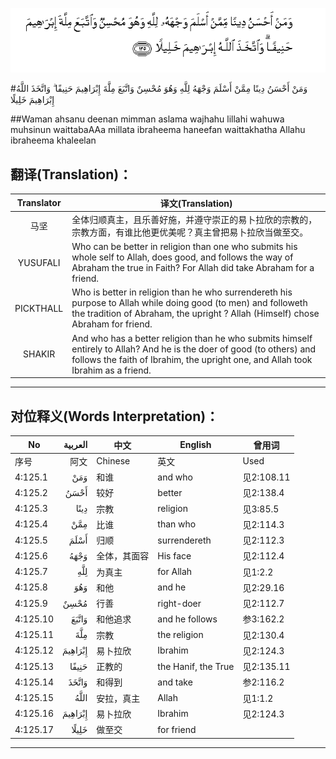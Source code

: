 ![004:125](images/004_125.gif)

#وَمَنْ أَحْسَنُ دِينًا مِمَّنْ أَسْلَمَ وَجْهَهُ لِلَّهِ وَهُوَ مُحْسِنٌ وَاتَّبَعَ مِلَّةَ إِبْرَاهِيمَ حَنِيفًا ۗ وَاتَّخَذَ اللَّهُ إِبْرَاهِيمَ خَلِيلًا 

##Waman ahsanu deenan mimman aslama wajhahu lillahi wahuwa muhsinun waittabaAAa millata ibraheema haneefan waittakhatha Allahu ibraheema khaleelan 

## 翻译(Translation)：

| Translator | 译文(Translation)                                            |
| :--------: | ------------------------------------------------------------ |
|    马坚    | 全体归顺真主，且乐善好施，并遵守崇正的易卜拉欣的宗教的，宗教方面，有谁比他更优美呢？真主曾把易卜拉欣当做至交。 |
|  YUSUFALI  | Who can be better in religion than one who submits his whole self to Allah, does good, and follows the way of Abraham the true in Faith? For Allah did take Abraham for a friend. |
| PICKTHALL  | Who is better in religion than he who surrendereth his purpose to Allah while doing good (to men) and followeth the tradition of Abraham, the upright ? Allah (Himself) chose Abraham for friend. |
|   SHAKIR   | And who has a better religion than he who submits himself entirely to Allah? And he is the doer of good (to others) and follows the faith of Ibrahim, the upright one, and Allah took Ibrahim as a friend. |

---

## 对位释义(Words Interpretation)：

| No   | العربية | 中文    | English | 曾用词 |
| ---- | ------: | ------- | ------- | ------ |
| 序号 |    阿文 | Chinese | 英文    | Used   |
| 4:125.1  | وَمَنْ     | 和谁         | and who             | 见2:108.11 |
| 4:125.2  | أَحْسَنُ    | 较好         | better              | 见2:138.4  |
| 4:125.3  | دِينًا    | 宗教         | religion            | 见3:85.5   |
| 4:125.4  | مِمَّنْ     | 比谁         | than who            | 见2:114.3  |
| 4:125.5  | أَسْلَمَ    | 归顺         | surrendereth        | 见2:112.3  |
| 4:125.6  | وَجْهَهُ    | 全体，其面容 | His face            | 见2:112.4  |
| 4:125.7  | لِلَّهِ     | 为真主       | for Allah           | 见1:2.2    |
| 4:125.8  | وَهُوَ     | 和他         | and he              | 见2:29.16  |
| 4:125.9  | مُحْسِنٌ    | 行善         | right-doer          | 见2:112.7  |
| 4:125.10 | وَاتَّبَعَ   | 和他追求     | and he follows      | 参3:162.2  |
| 4:125.11 | مِلَّةَ     | 宗教         | the religion        | 见2:130.4  |
| 4:125.12 | إِبْرَاهِيمَ | 易卜拉欣     | Ibrahim             | 见2:124.3  |
| 4:125.13 | حَنِيفًا   | 正教的       | the Hanif, the True | 见2:135.11 |
| 4:125.14 | وَاتَّخَذَ   | 和得到       | and take            | 参2:116.2  |
| 4:125.15 | اللَّهُ    | 安拉，真主   | Allah               | 见1:1.2    |
| 4:125.16 | إِبْرَاهِيمَ | 易卜拉欣     | Ibrahim             | 见2:124.3  |
| 4:125.17 | خَلِيلًا   | 做至交       | for friend          |            |

---
